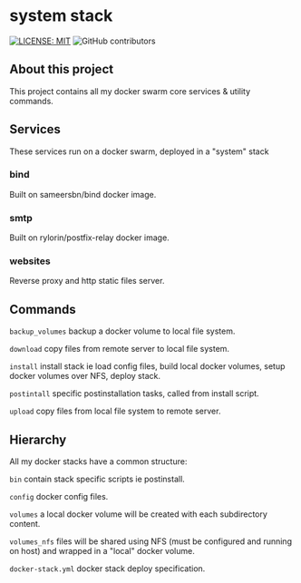 # system stack

[![LICENSE: MIT](https://img.shields.io/github/license/rylorin/system)](https://raw.githubusercontent.com/rylorin/system/master/LICENSE)
![GitHub contributors](https://img.shields.io/github/contributors/rylorin/system)

## About this project

This project contains all my docker swarm core services & utility commands.

## Services

These services run on a docker swarm, deployed in a "system" stack

### bind

Built on sameersbn/bind docker image.

### smtp

Built on rylorin/postfix-relay docker image.

### websites 

Reverse proxy and http static files server.

## Commands

`backup_volumes` backup a docker volume to local file system.

`download` copy files from remote server to local file system.

`install` install stack ie load config files, build local docker volumes, setup docker volumes over NFS, deploy stack.

`postintall` specific postinstallation tasks, called from install script.

`upload` copy files from local file system to remote server.

## Hierarchy

All my docker stacks have a common structure:

`bin` contain stack specific scripts ie postinstall.

`config` docker config files.

`volumes` a local docker volume will be created with each subdirectory content.

`volumes_nfs` files will be shared using NFS (must be configured and running on host) and wrapped in a "local" docker volume.

`docker-stack.yml` docker stack deploy specification.
